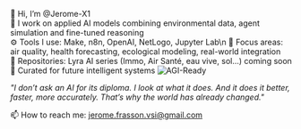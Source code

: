 👋 Hi, I’m @Jerome-X1  
🧠 I work on applied AI models combining environmental data, agent simulation and fine-tuned reasoning  
⚙️ Tools I use: Make, n8n, OpenAI, NetLogo, Jupyter Lab\n
🔬 Focus areas: air quality, health forecasting, ecological modeling, real-world integration  
📁 Repositories: Lyra AI series (Immo, Air Santé, eau vive, sol...) coming soon  
📌 Curated for future intelligent systems
![AGI-Ready](https://img.shields.io/badge/AGI_ready-✓-brightgreen)  

_"I don’t ask an AI for its diploma. I look at what it does. And it does it better, faster, more accurately. That’s why the world has already changed."_

📫 How to reach me: jerome.frasson.vsi@gmail.com


